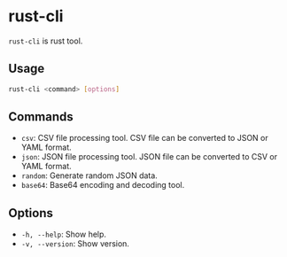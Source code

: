 # rust-cli

`rust-cli` is rust tool.

## Usage

```bash
rust-cli <command> [options]
```

## Commands

- `csv`: CSV file processing tool. CSV file can be converted to JSON or YAML format.
- `json`: JSON file processing tool. JSON file can be converted to CSV or YAML format.
- `random`: Generate random JSON data.
- `base64`: Base64 encoding and decoding tool.

## Options

- `-h, --help`: Show help.
- `-v, --version`: Show version.
